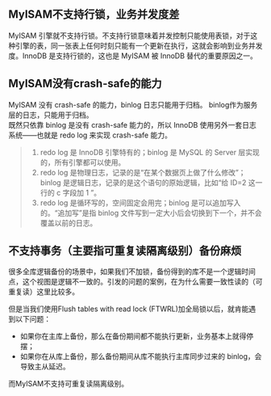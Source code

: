## MyISAM不支持行锁，业务并发度差    
MyISAM 引擎就不支持行锁。不支持行锁意味着并发控制只能使用表锁，对于这种引擎的表，同一张表上任何时刻只能有一个更新在执行，这就会影响到业务并发度。InnoDB 是支持行锁的，这也是 MyISAM 被 InnoDB 替代的重要原因之一。
## MyISAM没有crash-safe的能力
MyISAM 没有 crash-safe 的能力，binlog 日志只能用于归档。
binlog作为服务层的日志，只能用于归档。     
既然只依靠 binlog 是没有 crash-safe 能力的，所以 InnoDB 使用另外一套日志系统——也就是 redo log 来实现 crash-safe 能力。

> 1. redo log 是 InnoDB 引擎特有的；binlog 是 MySQL 的 Server 层实现的，所有引擎都可以使用。
> 2. redo log 是物理日志，记录的是“在某个数据页上做了什么修改”；binlog 是逻辑日志，记录的是这个语句的原始逻辑，比如“给 ID=2 这一行的 c 字段加 1 ”。
> 3. redo log 是循环写的，空间固定会用完；binlog 是可以追加写入的。“追加写”是指 binlog 文件写到一定大小后会切换到下一个，并不会覆盖以前的日志。

## 不支持事务（主要指可重复读隔离级别）备份麻烦
很多全库逻辑备份的场景中，如果我们不加锁，备份得到的库不是一个逻辑时间点，这个视图是逻辑不一致的。引发的问题的案例，在为什么需要一致性读的（可重复读）这里比较多。

但是当我们使用Flush tables with read lock (FTWRL)加全局锁以后，就肯能遇到以下问题：

* 如果你在主库上备份，那么在备份期间都不能执行更新，业务基本上就得停摆；
* 如果你在从库上备份，那么备份期间从库不能执行主库同步过来的 binlog，会导致主从延迟。

而MyISAM不支持可重复读隔离级别。

